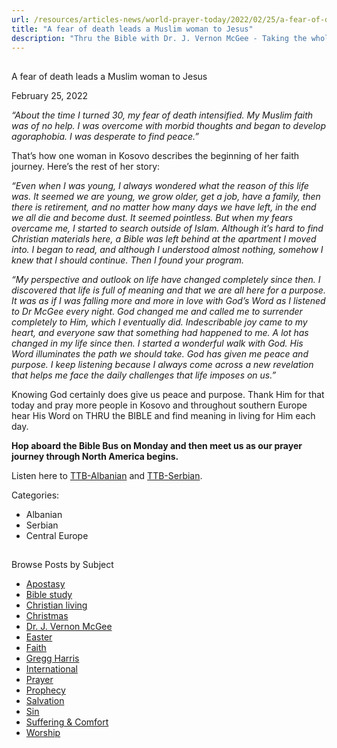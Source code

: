 ```yaml
---
url: /resources/articles-news/world-prayer-today/2022/02/25/a-fear-of-death-leads-a-muslim-woman-to-jesus
title: "A fear of death leads a Muslim woman to Jesus"
description: "Thru the Bible with Dr. J. Vernon McGee - Taking the whole Word to the whole world"
---
```







## 
 A fear of death leads a Muslim woman to Jesus


February 25, 2022
![]()




*“About the time I turned 30, my fear of death intensified. My Muslim faith was of no help. I was overcome with morbid thoughts and began to develop agoraphobia. I was desperate to find peace.”*

That’s how one woman in Kosovo describes the beginning of her faith journey. Here’s the rest of her story:

*“Even when I was young, I always wondered what the reason of this life was. It seemed we are young, we grow older, get a job, have a family, then there is retirement, and no matter how many days we have left, in the end we all die and become dust. It seemed pointless. But when my fears overcame me, I started to search outside of Islam. Although it’s hard to find Christian materials here, a Bible was left behind at the apartment I moved into. I began to read, and although I understood almost nothing, somehow I knew that I should continue. Then I found your program.* 

*“My perspective and outlook on life have changed completely since then. I discovered that life is full of meaning and that we are all here for a purpose. It was as if I was falling more and more in love with God’s Word as I listened to Dr McGee every night. God changed me and called me to surrender completely to Him, which I eventually did. Indescribable joy came to my heart, and everyone saw that something had happened to me. A lot has changed in my life since then. I started a wonderful walk with God. His Word illuminates the path we should take. God has given me peace and purpose. I keep listening because I always come across a new revelation that helps me face the daily challenges that life imposes on us.”*

Knowing God certainly does give us peace and purpose. Thank Him for that today and pray more people in Kosovo and throughout southern Europe hear His Word on THRU the BIBLE and find meaning in living for Him each day.

**Hop aboard the Bible Bus on Monday and then meet us as our prayer journey through North America begins.**

Listen here to [TTB-Albanian](https://ttb.twr.org/home/day,0432/language,ALS) and [TTB-Serbian](https://ttb.twr.org/home/day,0431/language,SRP).



Categories: 


* Albanian
* Serbian
* Central Europe









## 
 Browse Posts by Subject


* [Apostasy](/resources/articles-news/-in-tags/tags/Apostasy)
* [Bible study](/resources/articles-news/-in-tags/tags/Bible-study)
* [Christian living](/resources/articles-news/-in-tags/tags/Christian-living)
* [Christmas](/resources/articles-news/-in-tags/tags/Christmas)
* [Dr. J. Vernon McGee](/resources/articles-news/-in-tags/tags/Dr-J-Vernon-McGee)
* [Easter](/resources/articles-news/-in-tags/tags/easter)
* [Faith](/resources/articles-news/-in-tags/tags/Faith)
* [Gregg Harris](/resources/articles-news/-in-tags/tags/Gregg-Harris)
* [International](/resources/articles-news/-in-tags/tags/International)
* [Prayer](/resources/articles-news/-in-tags/tags/prayer)
* [Prophecy](/resources/articles-news/-in-tags/tags/Prophecy)
* [Salvation](/resources/articles-news/-in-tags/tags/Salvation)
* [Sin](/resources/articles-news/-in-tags/tags/sin)
* [Suffering & Comfort](/resources/articles-news/-in-tags/tags/Suffering-Comfort)
* [Worship](/resources/articles-news/-in-tags/tags/worship)






